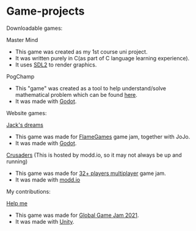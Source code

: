 # Game-projects

Downloadable games:

Master Mind
- This game was created as my 1st course uni project.
- It was written purely in C(as part of C language learning experience).
- It uses [SDL2](https://www.libsdl.org/) to render graphics.

PogChamp
- This "game" was created as a tool to help understand/solve mathematical problem which can be found [here](https://github.com/Piratux/Game-projects/blob/main/Pogchamp/Mathematical%20problem.txt).
- It was made with [Godot](https://godotengine.org/).

Website games:

[Jack's dreams](https://piratux.itch.io/jacks-dreams)
- This game was made for [FlameGames](https://itch.io/jam/flamegamesjam/rate/688977) game jam, together with JoJo.
- It was made with [Godot](https://godotengine.org/).

[Crusaders](https://piratux.itch.io/crusaders) (This is hosted by modd.io, so it may not always be up and running)
- This game was made for [32+ players multiplayer](https://itch.io/jam/32-players-or-more-multiplayer-game-jam/rate/483737) game jam.
- It was made with [modd.io](https://www.modd.io/)

My contributions:

[Help me](https://kevinandersson.itch.io/helpme)
- This game was made for [Global Game Jam 2021](https://globalgamejam.org/2021/games/help-me-3).
- It was made with [Unity](https://unity.com/).
